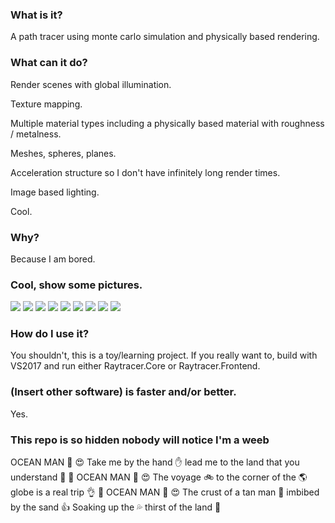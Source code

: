 ### What is it?
A path tracer using monte carlo simulation and physically based rendering.

### What can it do?
Render scenes with global illumination.

Texture mapping.

Multiple material types including a physically based material with roughness / metalness.

Meshes, spheres, planes.

Acceleration structure so I don't have infinitely long render times.

Image based lighting.

Cool.

### Why?
Because I am bored.

### Cool, show some pictures.
[<img src="https://raw.github.com/pema99/Raytracer/master/Raytracer.Core/Assets/Main.png" />](https://raw.github.com/pema99/Raytracer/master/Raytracer.Core/Assets/Main.png)
[<img src="https://raw.github.com/pema99/Raytracer/master/Raytracer.Core/Assets/TeaSet.PNG" />](https://raw.github.com/pema99/Raytracer/master/Raytracer.Core/Assets/TeaSet.PNG)
[<img src="https://raw.github.com/pema99/Raytracer/master/Raytracer.Core/Assets/Gun2.PNG" />](https://raw.github.com/pema99/Raytracer/master/Raytracer.Core/Assets/Gun2.PNG)
[<img src="https://raw.github.com/pema99/Raytracer/master/Raytracer.Core/Assets/GlassIBL.png" />](https://raw.github.com/pema99/Raytracer/master/Raytracer.Core/Assets/GlassIBL.png)
[<img src="https://raw.github.com/pema99/Raytracer/master/Raytracer.Core/Assets/Main.png" />](https://raw.github.com/pema99/Raytracer/master/Raytracer.Core/Assets/Main.png)
[<img src="https://raw.github.com/pema99/Raytracer/master/Raytracer.Core/Assets/Volume.png" />](https://raw.github.com/pema99/Raytracer/master/Raytracer.Core/Assets/Volume.png)
[<img src="https://raw.github.com/pema99/Raytracer/master/Raytracer.Core/Assets/Velvet.png" />](https://raw.github.com/pema99/Raytracer/master/Raytracer.Core/Assets/Velvet.png)
[<img src="https://raw.github.com/pema99/Raytracer/master/Raytracer.Core/Assets/Glass.png" />](https://raw.github.com/pema99/Raytracer/master/Raytracer.Core/Assets/Glass.png)
[<img src="https://raw.github.com/pema99/Raytracer/master/Raytracer.Core/Assets/IBL.png" />](https://raw.github.com/pema99/Raytracer/master/Raytracer.Core/Assets/IBL.png)

### How do I use it?
You shouldn't, this is a toy/learning project.
If you really want to, build with VS2017 and run either Raytracer.Core or Raytracer.Frontend. 

### (Insert other software) is faster and/or better.
Yes.

### This repo is so hidden nobody will notice I'm a weeb
OCEAN MAN 🌊 😍 Take me by the hand ✋ lead me to the land that you understand 🙌 🌊 OCEAN MAN 🌊 😍 The voyage 🚲 to the corner of the 🌎 globe is a real trip 👌 🌊 OCEAN MAN 🌊 😍 The crust of a tan man 👳 imbibed by the sand 👍 Soaking up the 💦 thirst of the land 💯
